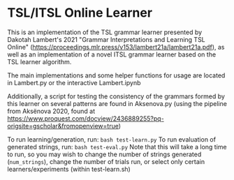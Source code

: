 # TSL/ITSL Online Learner

This is an implementation of the TSL grammar learner presented by Dakotah Lambert's 2021 "Grammar Interpretations and Learning TSL Online" (https://proceedings.mlr.press/v153/lambert21a/lambert21a.pdf),
as well as an implementation of a novel ITSL grammar learner based on the TSL learner algorithm.

The main implementations and some helper functions for usage are located in Lambert.py or the interactive Lambert.ipynb

Additionally, a script for testing the consistency of the grammars formed by this learner on several patterns are found in Aksenova.py (using the pipeline from Aksënova 2020, found at https://www.proquest.com/docview/2436889255?pq-origsite=gscholar&fromopenview=true)


To run learning/generation, run:
    `bash test-learn.py`
To run evaluation of generated strings, run:
    `bash test-eval.py`
Note that this will take a long time to run, so you may wish to change the number of strings generated (`num_strings`), change the number of trials run, or select only certain learners/experiments (within test-learn.sh)